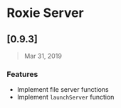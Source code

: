 # Roxie Server

## [0.9.3]
> Mar 31, 2019

### Features

* Implement file server functions
* Implement `launchServer` function